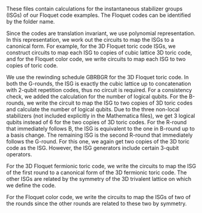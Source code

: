 These files contain calculations for the instantaneous stabilizer groups (ISGs) of our Floquet code examples. The Floquet codes can be identified by the folder name. 

Since the codes are translation invariant, we use polynomial representation. In this representation, we work out the circuits to map the ISGs to a canonical form. For example, for the 3D Floquet toric code ISGs, we construct circuits to map each ISG to copies of cubic lattice 3D toric code, and for the Floquet color code, we write circuits to map each ISG to two copies of toric code. 

We use the rewinding schedule GBRBGR for the 3D Floquet toric code. In both the G-rounds, the ISG is exactly the cubic lattice up to concatenation with 2-qubit repetition codes, thus no circuit is required. For a consistency check, we added the calculation for the number of logical qubits. For the B-rounds, we write the circuit to map the ISG to two copies of 3D toric codes and calculate the number of logical qubits. Due to the three non-local stabilizers (not included explicitly in the Mathematica files), we get 3 logical qubits instead of 6 for the two copies of 3D toric codes. For the R-round that immediately follows B, the ISG is equivalent to the one in B-round up to a basis change. The remaining ISG is the second R-round that immediately follows the G-round. For this one, we again get two copies of the 3D toric code as the ISG. However, the ISG generators include certain 3-qubit operators. 

For the 3D Floquet fermionic toric code, we write the circuits to map the ISG of the first round to a canonical form of the 3D fermionic toric code. The other ISGs are related by the symmetry of the 3D trivalent lattice on which we define the code. 

For the Floquet color code, we write the circuits to map the ISGs of two of the rounds since the other rounds are related to these two by symmetry. 


